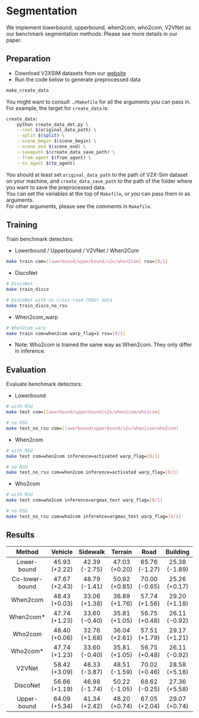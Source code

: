 # Segmentation

We implement lowerbound, upperbound, when2com, who2com, V2VNet as our benchmark segmentation methods. Please see more details in our paper.

## Preparation

- Download V2XSIM datasets from our [website](https://ai4ce.github.io/V2X-Sim/index.html)
- Run the code below to generate preprocessed data

```bash
make_create_data
```
You might want to consult `./Makefile` for all the arguments you can pass in.  
For example, the target for `create_data` is:
```bash
create_data:
	python create_data_det.py \
	--root $(original_data_path) \
	--split $(split) \
	--scene_begin $(scene_begin) \
	--scene_end $(scene_end) \
	--savepath $(create_data_save_path) \
	--from_agent $(from_agent) \
	--to_agent $(to_agent)
```
You should at least set `original_data_path` to the path of V2X-Sim dataset on your machine, and `create_data_save_path` to the path of the folder where you want to save the preprocessed data.  
You can set the variables at the top of `Makefile`, or you can pass them in as arguments.  
For other arguments, please see the comments in `Makefile`.


## Training

Train benchmark detectors:
- Lowerbound / Upperbound / V2VNet / When2Com
```bash
make train com=[lowerbound/upperbound/v2v/when2com] rsu=[0/1]
```

- DiscoNet
```bash
# DiscoNet
make train_disco

# DiscoNet with no cross road (RSU) data
make train_disco_no_rsu
```

- When2com_warp
```bash
# When2com_warp
make train com=when2com warp_flag=1 rsu=[0/1]
```

- Note: Who2com is trained the same way as When2com. They only differ in inference.

## Evaluation

Evaluate benchmark detectors:

- Lowerbound
```bash
# with RSU
make test com=[lowerbound/upperbound/v2v/when2com/who2com]

# no RSU
make test_no_rsu com=[lowerbound/upperbound/v2v/when2com/who2com]
```

- When2com
```bash
# with RSU
make test com=when2com inference=activated warp_flag=[0/1]

# no RSU
make test_no_rsu com=when2com inference=activated warp_flag=[0/1]
```

- Who2com
```bash
# with RSU
make test com=who2com inference=argmax_test warp_flag=[0/1]

# no RSU
make test_no_rsu com=who2com inference=argmax_test warp_flag=[0/1]
```
## Results

|   **Method**   |  **Vehicle**  | **Sidewalk**  |  **Terrain**  |    **Road**    | **Building**  | **Pedestrian** | **Vegetation** |   **mIoU**    |
| :------------: | :-----------: | :-----------: | :-----------: | :------------: | :-----------: | :------------: | :------------: | :-----------: |
|  Lower-bound   | 45.93 (+2.22) | 42.39 (-2.75) | 47.03 (+0.20) | 65.76 (-1.27)  | 25.38 (-1.89) | 20.59 (-3.09)  | 35.83 (+0.66)  | 36.64 (-0.87) |
| Co-lower-bound | 47.67 (+2.43) | 48.79 (-1.41) | 50.92 (+0.85) | 70.00 (-0.65)  | 25.26 (+0.17) | 10.78 (-1.77)  | 39.46 (+2.69)  | 38.38 (+0.46) |
|    When2com    | 48.43 (+0.03) | 33.06 (+1.38) | 36.89 (+1.76) | 57.74 (+1.56)  | 29.20 (+1.18) | 20.37 (+0.57)  | 39.17 (-0.01)  | 34.49 (+0.88) |
|   When2com*    | 47.74 (+1.23) | 33.60 (-0.40) | 35.81 (+1.05) | 56.75  (+0.48) | 26.11 (-0.92) | 19.16 (+0.04)  | 39.64 (-2.55)  | 33.81 (-0.47) |
|    Who2com     | 48.40 (+0.06) | 32.76 (+1.68) | 36.04 (+2.61) | 57.51 (+1.79)  | 29.17 (+1.21) | 20.36 (+0.58)  | 39.08 (+0.08)  | 34.31 (+1.06) |
|    Who2com*    | 47.74 (+1.23) | 33.60 (-0.40) | 35.81 (+1.05) | 56.75 (+0.48)  | 26.11 (-0.92) | 19.16 (+0.04)  | 39.64 (-2.55)  | 33.81 (-0.47) |
|     V2VNet     | 58.42 (+3.09) | 48.33 (-3.87) | 48.51 (-1.59) | 70.02 (+0.46)  | 28.58 (+5.18) | 21.99 (+0.57)  | 41.42 (+0.35)  | 41.11 (+0.74) |
|    DiscoNet    | 56.66 (+1.19) | 46.98 (-1.74) | 50.22 (-1.05) | 68.62 (-0.25)  | 27.36 (+5.58) | 22.02 (-0.82)  | 42.50 (+0.95)  | 40.84 (+0.53) |
|  Upper-bound   | 64.09 (+5.34) | 41.34 (+2.42) | 48.20 (+0.74) | 67.05 (+2.04)  | 29.07 (+0.74) | 31.54 (+3.15)  | 45.04 (+0.70)  | 42.29 (+1.98) |